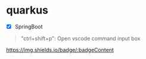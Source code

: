 # quarkus

- [x] SpringBoot

> "ctrl+shift+p": Open vscode command input box

https://img.shields.io/badge/:badgeContent
